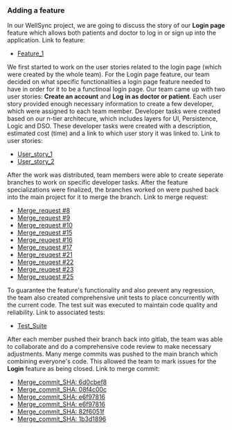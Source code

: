 ### Adding a feature

In our WellSync project, we are going to discuss the story of our **Login page** feature which allows both patients and doctor to log in or sign up into the application.
Link to feature: 
- [Feature_1](https://code.cs.umanitoba.ca/comp3350-winter2024/char-a02-16/-/issues/1)

We first started to work on the user stories related to the login page (which were created by the whole team). For the Login page feature, our team decided on what specific functionalities a login page feature needed to have in order for it to be a functinoal login page. Our team came up with two user stories: **Create an account** and **Log in as doctor or patient**. Each user story provided enough necessary information to create a few developer, which were assigned to each team member. Developer tasks were created based on our n-tier architecure, which includes layers for UI, Persistence, Logic and DSO. These developer tasks were created with a description, estimated cost (time) and a link to which user story it was linked to.
Link to user stories: 
- [User_story_1](https://code.cs.umanitoba.ca/comp3350-winter2024/char-a02-16/-/issues/13)
- [User_story_2](https://code.cs.umanitoba.ca/comp3350-winter2024/char-a02-16/-/issues/12)

After the work was distributed, team members were able to create seperate branches to work on specific developer tasks. After the feature specializations were finalized, the branches worked on were pushed back into the main project for it to merge the branch.
Link to merge request: 
- [Merge_request #8](https://code.cs.umanitoba.ca/comp3350-winter2024/char-a02-16/-/merge_requests/8)
- [Merge_request #9](https://code.cs.umanitoba.ca/comp3350-winter2024/char-a02-16/-/merge_requests/9)
- [Merge_request #10](https://code.cs.umanitoba.ca/comp3350-winter2024/char-a02-16/-/merge_requests/10)
- [Merge_request #15](https://code.cs.umanitoba.ca/comp3350-winter2024/char-a02-16/-/merge_requests/15)
- [Merge_reuqest #16](https://code.cs.umanitoba.ca/comp3350-winter2024/char-a02-16/-/merge_requests/16)
- [Merge_reuqest #17](https://code.cs.umanitoba.ca/comp3350-winter2024/char-a02-16/-/merge_requests/17)
- [Merge_reuqest #21](https://code.cs.umanitoba.ca/comp3350-winter2024/char-a02-16/-/merge_requests/21)
- [Merge_reuqest #22](https://code.cs.umanitoba.ca/comp3350-winter2024/char-a02-16/-/merge_requests/22)
- [Merge_reuqest #23](https://code.cs.umanitoba.ca/comp3350-winter2024/char-a02-16/-/merge_requests/23)
- [Merge_reuqest #25](https://code.cs.umanitoba.ca/comp3350-winter2024/char-a02-16/-/merge_requests/25)


To guarantee the feature's functionality and also prevent any regression, the team also created comprehensive unit tests  to place concurrently with the current code. The test suit was executed to maintain code quality and reliability.
Link to associated tests:
- [Test_Suite](https://code.cs.umanitoba.ca/comp3350-winter2024/char-a02-16/-/blob/main/app/src/test/java/com/well_sync/tests/business/UserAuthenticationHandlerTest.java?ref_type=heads)

After each member pushed their branch back into gitlab, the team was able to collaborate and do a comprehensive code review to make necessary adjustments. Many merge commits was pushed to the main branch which combining everyone's code. This allowed the team to mark issues for the **Login** feature as being closed.
Link to merge commit: 
- [Merge_commit_SHA: 6d0cbef8](https://code.cs.umanitoba.ca/comp3350-winter2024/char-a02-16/-/commit/6d0cbef8338197eb25ad9cfbb5320c1125ef1999)
- [Merge_commit_SHA: 08f4c00c](https://code.cs.umanitoba.ca/comp3350-winter2024/char-a02-16/-/commit/08f4c00cf7478ffbf26f30a25b928351c3ce5ac1)
- [Merge_commit_SHA: e6f97816](https://code.cs.umanitoba.ca/comp3350-winter2024/char-a02-16/-/commit/e6f97816820aa109997a05deb41611f6aa41387d)
- [Merge_commit_SHA: e6f97816](https://code.cs.umanitoba.ca/comp3350-winter2024/char-a02-16/-/commit/e6f97816820aa109997a05deb41611f6aa41387d)
- [Merge_commit_SHA: 82f6051f](https://code.cs.umanitoba.ca/comp3350-winter2024/char-a02-16/-/commit/82f6051f1034a2c010e1084adc82969cb1d7cf20)
- [Merge_commit_SHA: 1b3d1896](https://code.cs.umanitoba.ca/comp3350-winter2024/char-a02-16/-/commit/1b3d1896f94b45ad1851c17e940fc81b847d7990)

